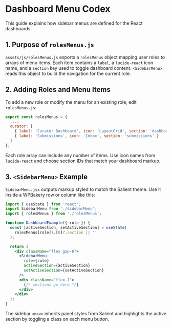 # Dashboard Menu Codex

This guide explains how sidebar menus are defined for the React dashboards.

## 1. Purpose of `rolesMenus.js`

`assets/js/rolesMenus.js` exports a `rolesMenus` object mapping user roles to arrays of menu items. Each item contains a `label`, a `lucide-react` icon name, and a `section` key used to toggle dashboard content. `<SidebarMenu>` reads this object to build the navigation for the current role.

## 2. Adding Roles and Menu Items

To add a new role or modify the menu for an existing role, edit `rolesMenus.js`:

```js
export const rolesMenus = {
  ...,
  curator: [
    { label: 'Curator Dashboard', icon: 'LayoutGrid', section: 'dashboard' },
    { label: 'Submissions', icon: 'Inbox', section: 'submissions' }
  ]
};
```

Each role array can include any number of items. Use icon names from `lucide-react` and choose section IDs that match your dashboard markup.

## 3. `<SidebarMenu>` Example

`SidebarMenu.jsx` outputs markup styled to match the Salient theme. Use it inside a WPBakery row or column like this:

```jsx
import { useState } from 'react';
import SidebarMenu from './SidebarMenu';
import { rolesMenus } from './rolesMenus';

function DashboardExample({ role }) {
  const [activeSection, setActiveSection] = useState(
    rolesMenus[role]?.[0]?.section || ''
  );

  return (
    <div className="flex gap-6">
      <SidebarMenu
        role={role}
        activeSection={activeSection}
        setActiveSection={setActiveSection}
      />
      <div className="flex-1">
        {/* sections go here */}
      </div>
    </div>
  );
}
```

The sidebar `<nav>` inherits panel styles from Salient and highlights the active section by toggling a class on each menu button.
